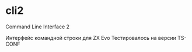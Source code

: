 # cli2
Command Line Interface 2

Интерфейс командной строки для ZX Evo
Тестировалось на версии TS-CONF
